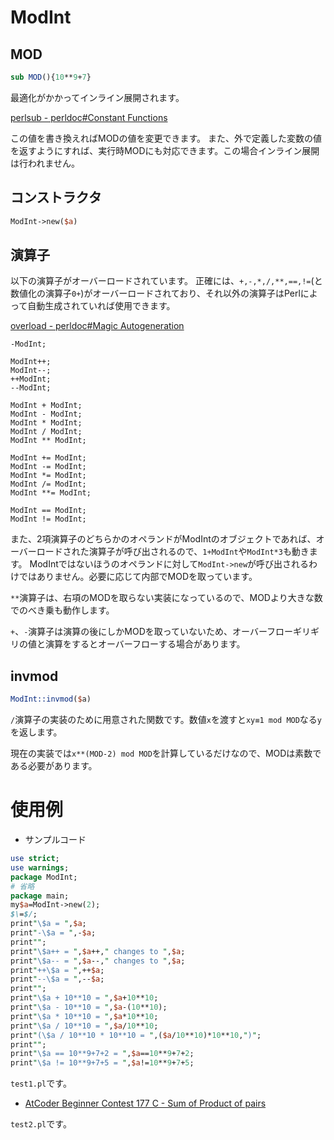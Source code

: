 # ModInt

## MOD

```perl
sub MOD(){10**9+7}
```

最適化がかかってインライン展開されます。

[perlsub - perldoc#Constant Functions](https://perldoc.perl.org/5.32.0/perlsub.html#Constant-Functions)

この値を書き換えればMODの値を変更できます。
また、外で定義した変数の値を返すようにすれば、実行時MODにも対応できます。この場合インライン展開は行われません。

## コンストラクタ

```perl
ModInt->new($a)
```

## 演算子

以下の演算子がオーバーロードされています。
正確には、`+,-,*,/,**,==,!=`(と数値化の演算子`0+`)がオーバーロードされており、それ以外の演算子はPerlによって自動生成されていれば使用できます。

[overload - perldoc#Magic Autogeneration](https://perldoc.perl.org/5.32.0/overload.html#Magic-Autogeneration)


```
-ModInt;

ModInt++;
ModInt--;
++ModInt;
--ModInt;

ModInt + ModInt;
ModInt - ModInt;
ModInt * ModInt;
ModInt / ModInt;
ModInt ** ModInt;

ModInt += ModInt;
ModInt -= ModInt;
ModInt *= ModInt;
ModInt /= ModInt;
ModInt **= ModInt;

ModInt == ModInt;
ModInt != ModInt;
```

また、2項演算子のどちらかのオペランドがModIntのオブジェクトであれば、オーバーロードされた演算子が呼び出されるので、`1+ModInt`や`ModInt*3`も動きます。
ModIntではないほうのオペランドに対して`ModInt->new`が呼び出されるわけではありません。必要に応じて内部でMODを取っています。

`**`演算子は、右項のMODを取らない実装になっているので、MODより大きな数でのべき乗も動作します。

`+`、`-`演算子は演算の後にしかMODを取っていないため、オーバーフローギリギリの値と演算をするとオーバーフローする場合があります。

## invmod

```perl
ModInt::invmod($a)
```

`/`演算子の実装のために用意された関数です。数値`x`を渡すと`xy≡1 mod MOD`なる`y`を返します。

現在の実装では`x**(MOD-2) mod MOD`を計算しているだけなので、MODは素数である必要があります。

# 使用例

* サンプルコード

```perl
use strict;
use warnings;
package ModInt;
# 省略
package main;
my$a=ModInt->new(2);
$\=$/;
print"\$a = ",$a;
print"-\$a = ",-$a;
print"";
print"\$a++ = ",$a++," changes to ",$a;
print"\$a-- = ",$a--," changes to ",$a;
print"++\$a = ",++$a;
print"--\$a = ",--$a;
print"";
print"\$a + 10**10 = ",$a+10**10;
print"\$a - 10**10 = ",$a-(10**10);
print"\$a * 10**10 = ",$a*10**10;
print"\$a / 10**10 = ",$a/10**10;
print"(\$a / 10**10 * 10**10 = ",($a/10**10)*10**10,")";
print"";
print"\$a == 10**9+7+2 = ",$a==10**9+7+2;
print"\$a != 10**9+7+5 = ",$a!=10**9+7+5;
```

`test1.pl`です。

* [AtCoder Beginner Contest 177 C - Sum of Product of pairs](https://atcoder.jp/contests/abc177/submissions/16627184)

`test2.pl`です。

